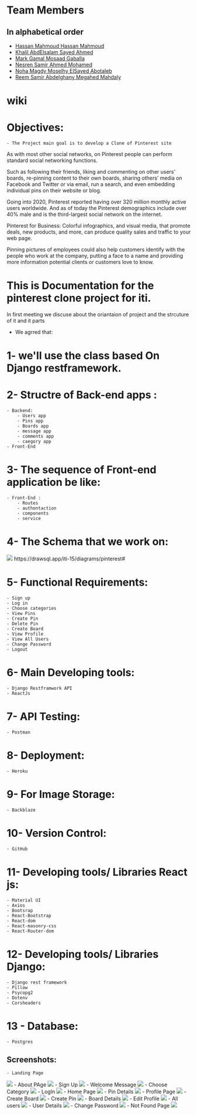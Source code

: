 # Team Members

## In alphabetical order

- [Hassan Mahmoud Hassan Mahmoud](https://github.com/hassan510-cmd)
- [Khalil AbdElsalam Sayed Ahmed](https://github.com/khalilGazairly)
- [Mark Gamal Mosaad Gaballa](https://github.com/Mark-GM)
- [Nesren Samir Ahmed Mohamed](https://github.com/nesrensamir)
- [Noha Magdy Moselhy ElSayed Abotaleb](https://github.com/noha133)
- [Reem Samir Abdelghany Megahed Mahdaly](https://github.com/reemsamir1999)
# wiki

# Objectives:

	- The Project main goal is to develop a Clone of Pinterest site

As with most other social networks, on Pinterest people can perform standard social networking functions. 

Such as following their friends, liking and commenting on other users’ boards, re-pinning content to their own boards,
sharing others’ media on Facebook and Twitter or via email, run a search, and even embedding individual pins on their website or blog.

Going into 2020, Pinterest reported having over 320 million monthly active users worldwide. 
And as of today the Pinterest demographics include over 40% male and is the third-largest social network on the internet.

Pinterest for Business:
Colorful infographics, and visual media, that promote deals, new products, and more, can produce quality sales and traffic to your web page.

Pinning pictures of employees could also help customers identify with the people who work at the company, putting a face to a name 
and providing more information potential clients or customers love to know.


# This is Documentation for the pinterest clone project for iti.

In first meeting we discuse about the oriantaion of project and the strcuture of it and it parts
- We agrred that:
# 1- we'll use the class based On Django restframework.
# 2- Structre of Back-end apps :
	- Backend: 
		- Users app
		- Pins app
		- Boards app
		- message app
		- comments app
		- caegory app
	- Front-End 

# 3- The sequence of Front-end application be like:
	- Front-End :
		- Routes
		- authontaction 
		- components
		- service

# 4- The Schema that we work on:

<img src='/Media/schema.png' /> 
https://drawsql.app/iti-15/diagrams/pinterest#

# 5- Functional Requirements:
	- Sign up
	- Log in
	- Choose categories
	- View Pins
	- Create Pin
	- Delete Pin
	- Create Board
	- View Profile
	- View All Users
	- Change Password 
	- Logout

# 6- Main Developing tools:
	- Django Restframwork API
	- ReactJs

# 7- API Testing:
	- Postman

# 8- Deployment:
	- Heroku

# 9- For Image Storage:
	- Backblaze

# 10- Version Control:
	- GitHub

# 11- Developing tools/ Libraries React js:
	- Material UI
	- Axios
	- Bootsrap
	- React-Bootstrap
	- React-dom
	- React-masonry-css
	- React-Router-dom
	
# 12- Developing tools/ Libraries Django:
	- Django rest framework
	- Pillow
	- Psycopg2
	- Dotenv
	- Corsheaders
	
# 13 - Database:
	- Postgres
	
## Screenshots:
	- Landing Page
<img src='/Media/1-Landing.png' /> 
	- About PAge
<img src='/Media/2-About.png' /> 
	- Sign Up
<img src='/Media/3-SignUp.png' /> 
	- Welcome Message
<img src='/Media/4-Welcome.png' /> 
	- Choose Category
<img src='/Media/5-ChoseCategory.png' /> 
	- LogIn
<img src='/Media/6-Login.png' /> 
	- Home Page
<img src='/Media/7-Home.png' /> 
	- Pin Details
<img src='/Media/8-PinDetails.png' /> 
	- Profile Page
<img src='/Media/9-Profile.png' /> 
	- Create Board
<img src='/Media/10-CreateBoard.png' /> 
	- Create Pin
<img src='/Media/11-CreatePin.png' /> 
	- Board Details
<img src='/Media/12-BoardDetails.png' /> 
	- Edit Profile
<img src='/Media/13-EditProfile.png' /> 
	- All users
<img src='/Media/14-AllUsers.png' /> 
	- User Details
<img src='/Media/15-UserDetails.png' /> 
	- Change Password
<img src='/Media/16-ChangePassword.png' />
	- Not Found Page 
<img src='/Media/17-NotFoundPage.png' /> 
